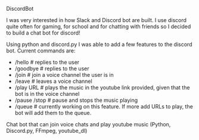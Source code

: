 DiscordBot

I was very interested in how Slack and Discord bot are built. I use discord quite often for gaming, for school and for chatting with friends
so I decided to build a chat bot for discord!

Using python and discord.py I was able to add a few features to the discord bot. Current commands are:

- /hello # replies to the user
- /goodbye # replies to the user
- /join # join a voice channel the user is in
- /leave # leaves a voice channel
- /play URL # plays the music in the youtube link provided, given that the bot is in the voice channel
- /pause /stop # pause and stops the music playing
- /queue # currently working on this feature. If more add URLs to play, the bot will add them to the queue.

Chat bot that can join voice chats and play youtube music (Python, Discord.py, FFmpeg, youtube_dl)
